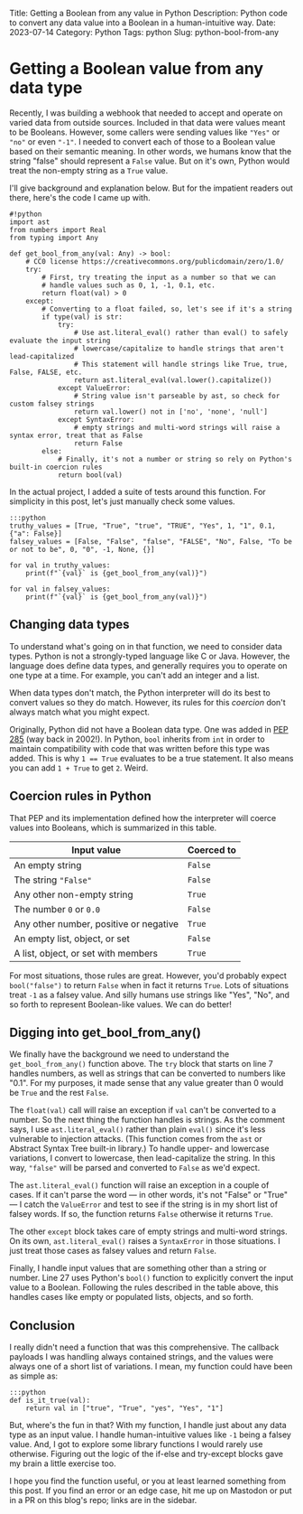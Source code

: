 Title: Getting a Boolean from any value in Python
Description: Python code to convert any data value into a Boolean in a human-intuitive way.
Date: 2023-07-14
Category: Python
Tags: python
Slug: python-bool-from-any

# Getting a Boolean value from any data type

Recently, I was building a webhook that needed to accept and operate on varied data from outside sources. Included in that data were values meant to be Booleans. However, some callers were sending values like `"Yes"` or `"no"` or even `"-1"`. I needed to convert each of those to a Boolean value based on their semantic meaning. In other words, we humans know that the string "false" should represent a `False` value. But on it's own, Python would treat the non-empty string as a `True` value.

I'll give background and explanation below. But for the impatient readers out there, here's the code I came up with.

    #!python
    import ast
    from numbers import Real
    from typing import Any

    def get_bool_from_any(val: Any) -> bool:
        # CC0 license https://creativecommons.org/publicdomain/zero/1.0/
        try:
            # First, try treating the input as a number so that we can
            # handle values such as 0, 1, -1, 0.1, etc.
            return float(val) > 0
        except:
            # Converting to a float failed, so, let's see if it's a string
            if type(val) is str:
                try:
                    # Use ast.literal_eval() rather than eval() to safely evaluate the input string
                    # lowercase/capitalize to handle strings that aren't lead-capitalized
                    # This statement will handle strings like True, true, False, FALSE, etc.
                    return ast.literal_eval(val.lower().capitalize())
                except ValueError:
                    # String value isn't parseable by ast, so check for custom falsey strings
                    return val.lower() not in ['no', 'none', 'null']
                except SyntaxError:
                    # empty strings and multi-word strings will raise a syntax error, treat that as False
                    return False
            else:
                # Finally, it's not a number or string so rely on Python's built-in coercion rules
                return bool(val)

In the actual project, I added a suite of tests around this function. For simplicity in this post, let's just manually check some values.

    :::python
    truthy_values = [True, "True", "true", "TRUE", "Yes", 1, "1", 0.1, {"a": False}]
    falsey_values = [False, "False", "false", "FALSE", "No", False, "To be or not to be", 0, "0", -1, None, {}]

    for val in truthy_values:
        print(f"`{val}` is {get_bool_from_any(val)}")

    for val in falsey_values:
        print(f"`{val}` is {get_bool_from_any(val)}")

## Changing data types

To understand what's going on in that function, we need to consider data types. Python is not a strongly-typed language like C or Java. However, the language does define data types, and generally requires you to operate on one type at a time. For example, you can't add an integer and a list.

When data types don't match, the Python interpreter will do its best to convert values so they do match. However, its rules for this _coercion_ don't always match what you might expect.

Originally, Python did not have a Boolean data type. One was added in [PEP 285](https://peps.python.org/pep-0285/) (way back in 2002!). In Python, `bool` inherits from `int` in order to maintain compatibility with code that was written before this type was added. This is why `1 == True` evaluates to be a true statement. It also means you can add `1 + True` to get `2`. Weird.

## Coercion rules in Python

That PEP and its implementation defined how the interpreter will coerce values into Booleans, which is summarized in this table.

| Input value                            | Coerced to |
| -------------------------------------- | ---------- |
| An empty string                        | `False`    |
| The string `"False"`                   | `False`    |
| Any other non-empty string             | `True`     |
| The number `0` or `0.0`                | `False`    |
| Any other number, positive or negative | `True`     |
| An empty list, object, or set          | `False`    |
| A list, object, or set with members    | `True`     |

For most situations, those rules are great. However, you'd probably expect `bool("false")` to return `False` when in fact it returns `True`. Lots of situations treat `-1` as a falsey value. And silly humans use strings like "Yes", "No", and so forth to represent Boolean-like values. We can do better!

## Digging into get_bool_from_any()

We finally have the background we need to understand the `get_bool_from_any()` function above. The `try` block that starts on line 7 handles numbers, as well as strings that can be converted to numbers like "0.1". For my purposes, it made sense that any value greater than 0 would be `True` and the rest `False`.

The `float(val)` call will raise an exception if `val` can't be converted to a number. So the next thing the function handles is strings. As the comment says, I use `ast.literal_eval()` rather than plain `eval()` since it's less vulnerable to injection attacks. (This function comes from the `ast` or Abstract Syntax Tree built-in library.) To handle upper- and lowercase variations, I convert to lowercase, then lead-capitalize the string. In this way, `"false"` will be parsed and converted to `False` as we'd expect.

The `ast.literal_eval()` function will raise an exception in a couple of cases. If it can't parse the word &mdash; in other words, it's not "False" or "True" &mdash; I catch the `ValueError` and test to see if the string is in my short list of falsey words. If so, the function returns `False` otherwise it returns `True`.

The other `except` block takes care of empty strings and multi-word strings. On its own, `ast.literal_eval()` raises a `SyntaxError` in those situations. I just treat those cases as falsey values and return `False`.

Finally, I handle input values that are something other than a string or number. Line 27 uses Python's `bool()` function to explicitly convert the input value to a Boolean. Following the rules described in the table above, this handles cases like empty or populated lists, objects, and so forth.

## Conclusion

I really didn't need a function that was this comprehensive. The callback payloads I was handling always contained strings, and the values were always one of a short list of variations. I mean, my function could have been as simple as:

    :::python
    def is_it_true(val):
        return val in ["true", "True", "yes", "Yes", "1"]

But, where's the fun in that? With my function, I handle just about any data type as an input value. I handle human-intuitive values like `-1` being a falsey value. And, I got to explore some library functions I would rarely use otherwise. Figuring out the logic of the if-else and try-except blocks gave my brain a little exercise too.

I hope you find the function useful, or you at least learned something from this post. If you find an error or an edge case, hit me up on Mastodon or put in a PR on this blog's repo; links are in the sidebar.
